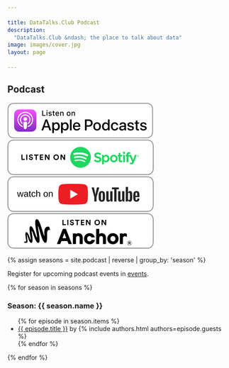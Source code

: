 ```yaml
---

title: DataTalks.Club Podcast
description:
  "DataTalks.Club &ndash; the place to talk about data"
image: images/cover.jpg
layout: page

---
```


## Podcast

<div class="pod-badges">
  <div class="pod-badge-container">
    <a href="https://podcasts.apple.com/us/podcast/id1541710331" target="_blank">
      <img class="pod-badge" src="/images/podcast/badges/apple-podcasts.svg" />
    </a>
  </div>
  <div class="pod-badge-container">
    <a href="https://open.spotify.com/show/0pck8zuiXdI0OrCg86DAPy" target="_blank">
      <img class="pod-badge" src="/images/podcast/badges/spotify.svg" />
    </a>
  </div>
  <div class="pod-badge-container">
    <a href="https://www.youtube.com/c/DataTalksClub" target="_blank">
      <img class="pod-badge" src="/images/podcast/badges/youtube.svg" />
    </a>
  </div>
  <div class="pod-badge-container">
    <a href="https://anchor.fm/datatalksclub" target="_blank">
      <img class="pod-badge" src="/images/podcast/badges/anchor.svg" />
    </a>
  </div>
</div>

{% assign seasons = site.podcast | reverse | group_by: 'season'  %}

Register for upcoming podcast events in <a href="/events.html" target="_blank">events</a>.

{% for season in seasons %}

<h3>Season: {{ season.name }}</h3>

<ul>
  {% for episode in season.items %}
    <li><a href="{{ episode.id }}.html">{{ episode.title }}</a> by
      {% include authors.html authors=episode.guests %}</li>
  {% endfor %}
</ul>

{% endfor %}